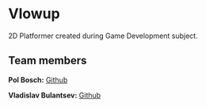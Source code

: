 # Vlowup

2D Platformer created during Game Development subject.

## Team members

**Pol Bosch:** [Github](https://github.com/OhCaXulu)

**Vladislav Bulantsev:** [Github](https://github.com/vlaad96)
